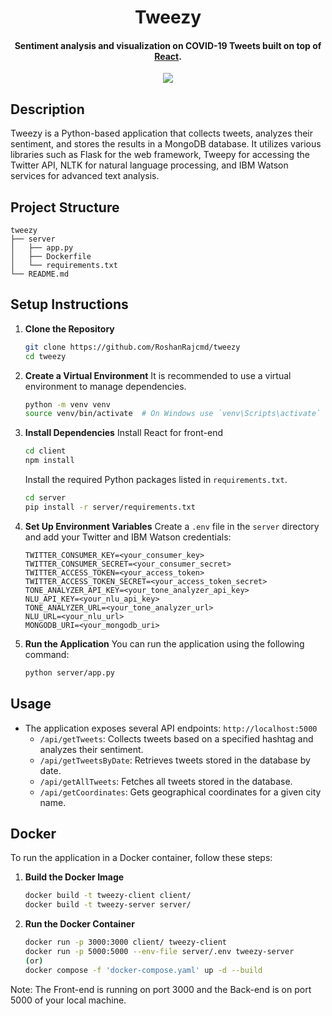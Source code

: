 <h1 align="center">
  Tweezy
  <br>
</h1>

<h4 align="center">Sentiment analysis and visualization on COVID-19 Tweets built on top of <a href="http://reactjs.org" target="_blank">React</a>.</h4>

<div align="center">
<img src="https://miro.medium.com/max/450/1*p3Ste5R_iJzi5IcSmFkmtg.png" />
</div>

## Description
Tweezy is a Python-based application that collects tweets, analyzes their sentiment, and stores the results in a MongoDB database. It utilizes various libraries such as Flask for the web framework, Tweepy for accessing the Twitter API, NLTK for natural language processing, and IBM Watson services for advanced text analysis.

## Project Structure
```
tweezy
├── server
│   ├── app.py
│   ├── Dockerfile
│   └── requirements.txt
└── README.md
```

## Setup Instructions

1. **Clone the Repository**
   ```bash
   git clone https://github.com/RoshanRajcmd/tweezy
   cd tweezy
   ```

2. **Create a Virtual Environment**
   It is recommended to use a virtual environment to manage dependencies.
   ```bash
   python -m venv venv
   source venv/bin/activate  # On Windows use `venv\Scripts\activate`
   ```

3. **Install Dependencies**
   Install React for front-end
   ```bash
   cd client
   npm install
   ```
   Install the required Python packages listed in `requirements.txt`.
   ```bash
   cd server
   pip install -r server/requirements.txt
   ```

4. **Set Up Environment Variables**
   Create a `.env` file in the `server` directory and add your Twitter and IBM Watson credentials:
   ```
   TWITTER_CONSUMER_KEY=<your_consumer_key>
   TWITTER_CONSUMER_SECRET=<your_consumer_secret>
   TWITTER_ACCESS_TOKEN=<your_access_token>
   TWITTER_ACCESS_TOKEN_SECRET=<your_access_token_secret>
   TONE_ANALYZER_API_KEY=<your_tone_analyzer_api_key>
   NLU_API_KEY=<your_nlu_api_key>
   TONE_ANALYZER_URL=<your_tone_analyzer_url>
   NLU_URL=<your_nlu_url>
   MONGODB_URI=<your_mongodb_uri>
   ```

5. **Run the Application**
   You can run the application using the following command:
   ```bash
   python server/app.py
   ```

## Usage
- The application exposes several API endpoints: `http://localhost:5000`
  - `/api/getTweets`: Collects tweets based on a specified hashtag and analyzes their sentiment.
  - `/api/getTweetsByDate`: Retrieves tweets stored in the database by date.
  - `/api/getAllTweets`: Fetches all tweets stored in the database.
  - `/api/getCoordinates`: Gets geographical coordinates for a given city name.

## Docker
To run the application in a Docker container, follow these steps:

1. **Build the Docker Image**
   ```bash
   docker build -t tweezy-client client/
   docker build -t tweezy-server server/
   ```

2. **Run the Docker Container**
   ```bash
   docker run -p 3000:3000 client/ tweezy-client
   docker run -p 5000:5000 --env-file server/.env tweezy-server
   (or)
   docker compose -f 'docker-compose.yaml' up -d --build
   ```

Note: The Front-end is running on port 3000 and the Back-end is on port 5000 of your local machine.
